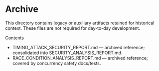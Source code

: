 # Archive

This directory contains legacy or auxiliary artifacts retained for historical context. These files are not required for day-to-day development.

Contents
- TIMING_ATTACK_SECURITY_REPORT.md — archived reference; consolidated into SECURITY_ANALYSIS_REPORT.md.
- RACE_CONDITION_ANALYSIS_REPORT.md — archived reference; covered by concurrency safety docs/tests.

